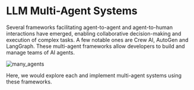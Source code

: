 # LLM Multi-Agent Systems

Several frameworks facilitating agent-to-agent and agent-to-human interactions have emerged, enabling collaborative decision-making and execution of complex tasks. A few notable ones are Crew AI, AutoGen and LangGraph. These multi-agent frameworks allow developers to build and manage teams of AI agents.

![many_agents](https://github.com/ra9hur/LLM-Multi-Agent-Systems/assets/17127066/02577420-a3e1-44ca-be6d-38ae4018ca4b)

Here, we would explore each and implement multi-agent systems using these frameworks.